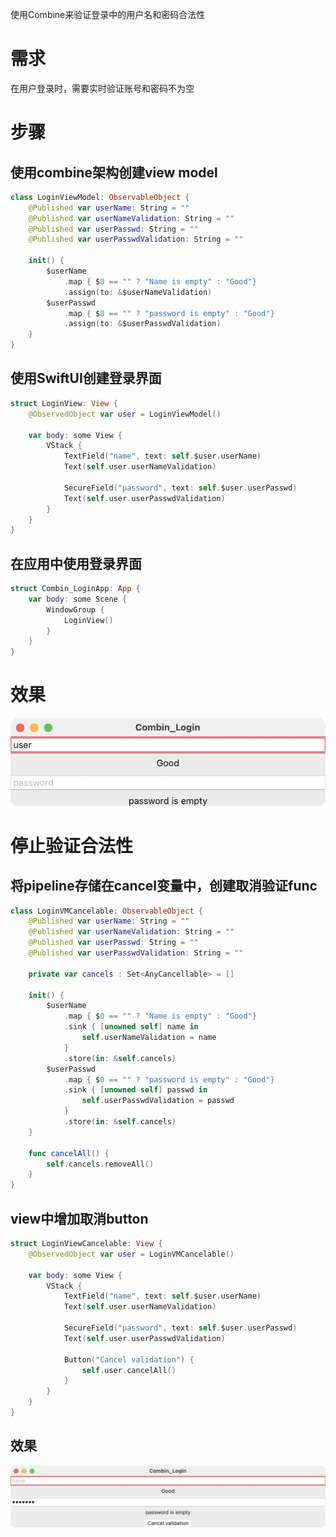 使用Combine来验证登录中的用户名和密码合法性

# 需求

在用户登录时，需要实时验证账号和密码不为空

# 步骤

## 使用combine架构创建view model

```swift
class LoginViewModel: ObservableObject {
    @Published var userName: String = ""
    @Published var userNameValidation: String = ""
    @Published var userPasswd: String = ""
    @Published var userPasswdValidation: String = ""
    
    init() {
        $userName
            .map { $0 == "" ? "Name is empty" : "Good"}
            .assign(to: &$userNameValidation)
        $userPasswd
            .map { $0 == "" ? "password is empty" : "Good"}
            .assign(to: &$userPasswdValidation)
    }
}
```

## 使用SwiftUI创建登录界面

```swift
struct LoginView: View {
    @ObservedObject var user = LoginViewModel()
    
    var body: some View {
        VStack {
            TextField("name", text: self.$user.userName)
            Text(self.user.userNameValidation)
                
            SecureField("password", text: self.$user.userPasswd)
            Text(self.user.userPasswdValidation)
        }
    }
}
```

## 在应用中使用登录界面

```swift
struct Combin_LoginApp: App {
    var body: some Scene {
        WindowGroup {
            LoginView()
        }
    }
}
```

# 效果

![hsw_2023-02-25_15.28.07](/media/16772915697977/hsw_2023-02-25_15.28.07.png)

# 停止验证合法性

## 将pipeline存储在cancel变量中，创建取消验证func

```swift
class LoginVMCancelable: ObservableObject {
    @Published var userName: String = ""
    @Published var userNameValidation: String = ""
    @Published var userPasswd: String = ""
    @Published var userPasswdValidation: String = ""
    
    private var cancels : Set<AnyCancellable> = []
    
    init() {
        $userName
            .map { $0 == "" ? "Name is empty" : "Good"}
            .sink { [unowned self] name in
                self.userNameValidation = name
            }
            .store(in: &self.cancels)
        $userPasswd
            .map { $0 == "" ? "password is empty" : "Good"}
            .sink { [unowned self] passwd in
                self.userPasswdValidation = passwd
            }
            .store(in: &self.cancels)
    }
    
    func cancelAll() {
        self.cancels.removeAll()
    }
}
```

## view中增加取消button

```swift
struct LoginViewCancelable: View {
    @ObservedObject var user = LoginVMCancelable()
    
    var body: some View {
        VStack {
            TextField("name", text: self.$user.userName)
            Text(self.user.userNameValidation)
                
            SecureField("password", text: self.$user.userPasswd)
            Text(self.user.userPasswdValidation)
            
            Button("Cancel validation") {
                self.user.cancelAll()
            }
        }
    }
}
```

## 效果

![hsw_2023-02-25_16.04.46](/media/16772915697977/hsw_2023-02-25_16.04.46.png)

